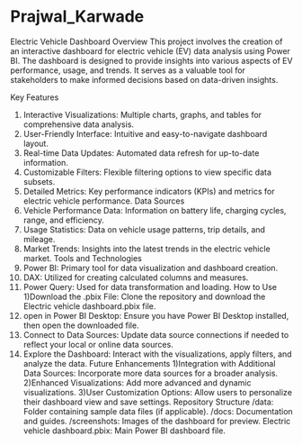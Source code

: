 # Prajwal_Karwade
Electric Vehicle Dashboard
Overview
This project involves the creation of an interactive dashboard for electric vehicle (EV) data analysis using Power BI. The dashboard is designed to provide insights into various aspects of EV performance, usage, and trends. It serves as a valuable tool for stakeholders to make informed decisions based on data-driven insights.

Key Features
1) Interactive Visualizations: Multiple charts, graphs, and tables for comprehensive data analysis.
2) User-Friendly Interface: Intuitive and easy-to-navigate dashboard layout.
3) Real-time Data Updates: Automated data refresh for up-to-date information.
4) Customizable Filters: Flexible filtering options to view specific data subsets.
5) Detailed Metrics: Key performance indicators (KPIs) and metrics for electric vehicle performance.
Data Sources
1) Vehicle Performance Data: Information on battery life, charging cycles, range, and efficiency.
2) Usage Statistics: Data on vehicle usage patterns, trip details, and mileage.
3) Market Trends: Insights into the latest trends in the electric vehicle market.
Tools and Technologies
1) Power BI: Primary tool for data visualization and dashboard creation.
2) DAX: Utilized for creating calculated columns and measures.
3) Power Query: Used for data transformation and loading.
How to Use
1)Download the .pbix File: Clone the repository and download the Electric vehicle dashboard.pbix file.
2) open in Power BI Desktop: Ensure you have Power BI Desktop installed, then open the downloaded file.
3) Connect to Data Sources: Update data source connections if needed to reflect your local or online data sources.
4) Explore the Dashboard: Interact with the visualizations, apply filters, and analyze the data.
Future Enhancements
1)Integration with Additional Data Sources: Incorporate more data sources for a broader analysis.
2)Enhanced Visualizations: Add more advanced and dynamic visualizations.
3)User Customization Options: Allow users to personalize their dashboard view and save settings.
Repository Structure
/data: Folder containing sample data files (if applicable).
/docs: Documentation and guides.
/screenshots: Images of the dashboard for preview.
Electric vehicle dashboard.pbix: Main Power BI dashboard file.

